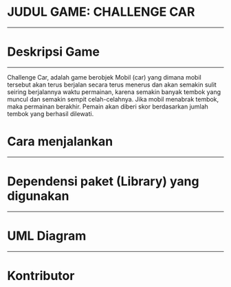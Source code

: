 # JUDUL GAME: CHALLENGE CAR
---
# Deskripsi Game
---
Challenge Car, adalah game berobjek Mobil (car) yang dimana mobil tersebut akan terus berjalan secara terus menerus dan akan semakin sulit seiring berjalannya waktu permainan, karena semakin banyak tembok yang muncul dan semakin sempit celah-celahnya. Jika mobil menabrak tembok, maka permainan berakhir. Pemain akan diberi skor berdasarkan jumlah tembok yang berhasil dilewati.
# Cara menjalankan
---
# Dependensi paket (Library) yang digunakan
---
# UML Diagram
---
# Kontributor
